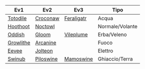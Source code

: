 
| Ev1                                                   | Ev2                                                   | Ev3                                                     | Tipo            |
| ----------------------------------------------------- | ----------------------------------------------------- | ------------------------------------------------------- | --------------- |
| [Totodile](https://wiki.pokemoncentral.it/Totodile)   | [Croconaw](https://wiki.pokemoncentral.it/Croconaw)   | [Feraligatr](https://wiki.pokemoncentral.it/Feraligatr) | Acqua           |
| [Hoothoot](https://wiki.pokemoncentral.it/Hoothoot)   | [Noctowl](https://wiki.pokemoncentral.it/Noctowl)     |                                                         | Normale/Volante |
| [Oddish](https://wiki.pokemoncentral.it/Oddish)       | [Gloom](https://wiki.pokemoncentral.it/Gloom)         | [Vileplume](https://wiki.pokemoncentral.it/VilePlume)   | Erba/Veleno     |
| [Growlithe](https://wiki.pokemoncentral.it/Growlithe) | [Arcanine](https://wiki.pokemoncentral.it/Arcanine)   |                                                         | Fuoco           |
| [Eevee](https://wiki.pokemoncentral.it/Eevee)         | [Jolteon](https://wiki.pokemoncentral.it/Jolteon)     |                                                         | Elettro         |
| [Swinub](https://wiki.pokemoncentral.it/Swinub)       | [Piloswine](https://wiki.pokemoncentral.it/Piloswine) | [Mamoswine](https://wiki.pokemoncentral.it/Mamoswine)   | Ghiaccio/Terra  |

